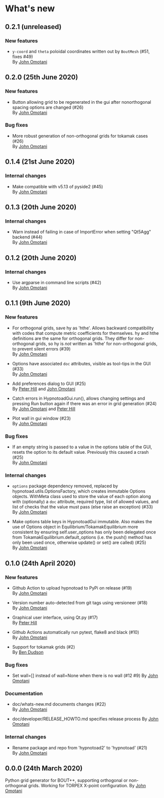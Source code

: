 What's new
==========


0.2.1 (unreleased)
------------------

### New features
- ``y-coord`` and ``theta`` poloidal coordinates written out by ``BoutMesh`` (#51,
  fixes #49)\
  By [John Omotani](https://github.com/johnomotani)


0.2.0 (25th June 2020)
----------------------

### New features

- Button allowing grid to be regenerated in the gui after nonorthogonal spacing
  options are changed (#26)\
  By [John Omotani](https://github.com/johnomotani)

### Bug fixes

- More robust generation of non-orthogonal grids for tokamak cases (#26)\
  By [John Omotani](https://github.com/johnomotani)


0.1.4 (21st June 2020)
----------------------

### Internal changes

- Make compatible with v5.13 of pyside2 (#45)\
  By [John Omotani](https://github.com/johnomotani)


0.1.3 (20th June 2020)
----------------------

### Internal changes

- Warn instead of failing in case of ImportError when setting "Qt5Agg" backend
  (#44)\
  By [John Omotani](https://github.com/johnomotani)


0.1.2 (20th June 2020)
----------------------

### Internal changes

- Use argparse in command line scripts (#42)\
  By [John Omotani](https://github.com/johnomotani)


0.1.1 (9th June 2020)
---------------------

### New features

- For orthogonal grids, save hy as 'hthe'. Allows backward compatibility with
  codes that compute metric coefficients for themselves. hy and hthe
  definitions are the same for orthogonal grids. They differ for non-orthogonal
  grids, so hy is *not* written as 'hthe' for non-orthogonal grids, to prevent
  silent errors (#39)\
  By [John Omotani](https://github.com/johnomotani)

- Options have associated `doc` attributes, visible as tool-tips in the GUI
  (#33)\
  By [John Omotani](https://github.com/johnomotani)

- Add preferences dialog to GUI (#25)\
  By [Peter Hill](https://github.com/ZedThree) and [John
  Omotani](https://github.com/johnomotani)

- Catch errors in HypnotoadGui.run(), allows changing settings and pressing Run
  button again if there was an error in grid generation (#24)\
  By [John Omotani](https://github.com/johnomotani) and [Peter
  Hill](https://github.com/ZedThree)

- Plot wall in gui window (#23)\
  By [John Omotani](https://github.com/johnomotani)


### Bug fixes

- If an empty string is passed to a value in the options table of the GUI,
  resets the option to its default value. Previously this caused a crash (#25)\
  By [John Omotani](https://github.com/johnomotani)


### Internal changes

- `options` package dependency removed, replaced by
  hypnotoad.utils.OptionsFactory, which creates immutable Options objects.
  WithMeta class used to store the value of each option along with (optionally)
  a `doc` attribute, required type, list of allowed values, and list of checks
  that the value must pass (else raise an exception) (#33)\
  By [John Omotani](https://github.com/johnomotani)

- Make options table keys in HypnotoadGui immutable. Also makes the use of
  Options object in Equilibrium/TokamakEquilibrium more consistent by ensuring
  self.user_options has only been delegated once from
  TokamakEquilibrium.default_options (i.e. the push() method has only been used
  once, otherwise update() or set() are called) (#25)\
  By [John Omotani](https://github.com/johnomotani)


0.1.0 (24th April 2020)
-----------------------

### New features

- Github Action to upload hypnotoad to PyPi on release (#19)\
  By [John Omotani](https://github.com/johnomotani)

- Version number auto-detected from git tags using versioneer (#18)\
  By [John Omotani](https://github.com/johnomotani)

- Graphical user interface, using Qt.py (#17)\
  By [Peter Hill](https://github.com/ZedThree)

- Github Actions automatically run pytest, flake8 and black (#10)\
  By [John Omotani](https://github.com/johnomotani)

- Support for tokamak grids (#2)\
  By [Ben Dudson](https://github.com/bendudson)


### Bug fixes

- Set wall=[] instead of wall=None when there is no wall (#12 #9)
  By [John Omotani](https://github.com/johnomotani)


### Documentation

- doc/whats-new.md documents changes (#22)\
  By [John Omotani](https://github.com/johnomotani)

- doc/developer/RELEASE\_HOWTO.md specifies release process
  By [John Omotani](https://github.com/johnomotani)


### Internal changes

- Rename package and repo from 'hypnotoad2' to 'hypnotoad' (#21)\
  By [John Omotani](https://github.com/johnomotani)


0.0.0 (24th March 2020)
-------------------

Python grid generator for BOUT++, supporting orthogonal or non-orthogonal
grids. Working for TORPEX X-point configuration.
By [John Omotani](https://github.com/johnomotani)
